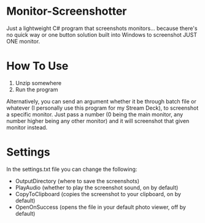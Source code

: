 # Monitor-Screenshotter
Just a lightweight C# program that screenshots monitors... because there's no quick way or one button solution built into Windows to screenshot JUST ONE monitor.

# How To Use
1. Unzip somewhere
2. Run the program

Alternatively, you can send an argument whether it be through batch file or whatever (I personally use this program for my Stream Deck), to screenshot a specific monitor.
Just pass a number (0 being the main monitor, any number higher being any other monitor) and it will screenshot that given monitor instead.

# Settings
In the settings.txt file you can change the following:
- OutputDirectory (where to save the screenshots)
- PlayAudio (whether to play the screenshot sound, on by default)
- CopyToClipboard (copies the screenshot to your clipboard, on by default)
- OpenOnSuccess (opens the file in your default photo viewer, off by default)
